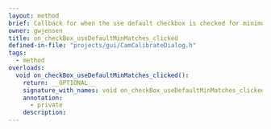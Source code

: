 ```yaml
---
layout: method
brief: Callback for when the use default checkbox is checked for minimum number of matches.
owner: gwjensen
title: on_checkBox_useDefaultMinMatches_clicked
defined-in-file: "projects/gui/CamCalibrateDialog.h"
tags:
  - method
overloads:
  void on_checkBox_useDefaultMinMatches_clicked():
    return: __OPTIONAL__
    signature_with_names: void on_checkBox_useDefaultMinMatches_clicked()
    annotation:
      - private
    description:
---
```

